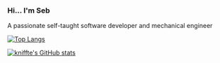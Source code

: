 ### Hi... I'm Seb

A passionate self-taught software developer and mechanical engineer

[![Top Langs](https://github-readme-stats.vercel.app/api/top-langs/?username=kniffte&theme=github_dark&layout=compact)](https://github.com/kniffte/github-readme-stats)

[![kniffte's GitHub stats](https://github-readme-stats.vercel.app/api?username=kniffte&theme=github_dark&show_icons=true)](https://github.com/kniffte/github-readme-stats)


<!--
**Kniffte/kniffte** is a ✨ _special_ ✨ repository because its `README.md` (this file) appears on your GitHub profile.

Here are some ideas to get you started:

- 🔭 I’m currently working on ...
- 🌱 I’m currently learning ...
- 👯 I’m looking to collaborate on ...
- 🤔 I’m looking for help with ...
- 💬 Ask me about ...
- 📫 How to reach me: ...
- 😄 Pronouns: ...
- ⚡ Fun fact: ...
-->
